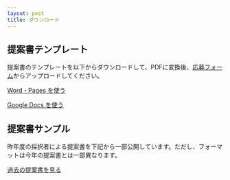 ```yaml
---
layout: post
title: ダウンロード
---
```


## 提案書テンプレート

提案書のテンプレートを以下からダウンロードして、PDFに変換後、[応募フォーム](https://mitoujr.wufoo.com/forms/p6cginb0iftz5s/)からアップロードしてください。

<a href="https://jr.mitou.org/assets/other/mitoujr_application_2020.zip" class="button">Word・Pages を使う</a>

<a href="https://docs.google.com/document/d/1hjDYf2DbFBkXLyrAl9HKKc9sS40XbZ_iN2j-HKZXD9g/edit?usp=sharing" class="button" target="_blank">Google Docs を使う</a>


## 提案書サンプル

昨年度の採択者による提案書を下記から一部公開しています。ただし、フォーマットは今年の提案書とは一部異なります。

<a href="https://jr.mitou.org/assets/other/2019_application_samples.zip" class="button">過去の提案書を見る</a>


